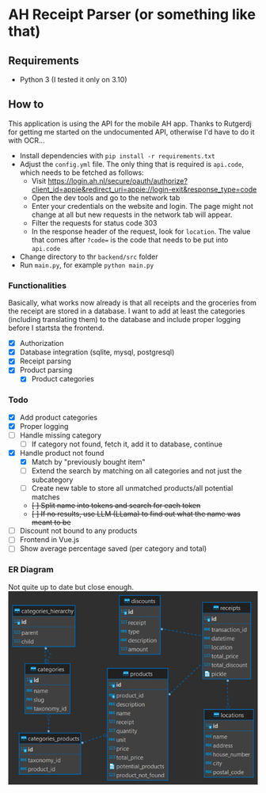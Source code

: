 # AH Receipt Parser (or something like that)

## Requirements

- Python 3 (I tested it only on 3.10)

## How to

This application is using the API for the mobile AH app. Thanks to Rutgerdj for getting me started on the undocumented API, otherwise I'd have to do it with OCR...

- Install dependencies with `pip install -r requirements.txt`
- Adjust the `config.yml` file. The only thing that is required is `api.code`, which needs to be fetched as follows:
  - Visit https://login.ah.nl/secure/oauth/authorize?client_id=appie&redirect_uri=appie://login-exit&response_type=code
  - Open the dev tools and go to the network tab
  - Enter your credentials on the website and login. The page might not change at all but new requests in the network tab will appear.
  - Filter the requests for status code 303
  - In the response header of the request, look for `location`. The value that comes after `?code=` is the code that needs to be put into `api.code`
- Change directory to thr `backend/src` folder
- Run `main.py`, for example `python main.py`

### Functionalities
Basically, what works now already is that all receipts and the groceries from the receipt are stored in a database. I want to add at least the categories (including translating them) to the database and include proper logging before I startsta the frontend.

- [x] Authorization
- [x] Database integration (sqlite, mysql, postgresql)
- [x] Receipt parsing
- [x] Product parsing
  - [x] Product categories

### Todo
- [x] Add product categories
- [x] Proper logging
- [ ] Handle missing category
  - [ ] If category not found, fetch it, add it to database, continue
- [x] Handle product not found
  - [x] Match by "previously bought item"
  - [ ] Extend the search by matching on all categories and not just the subcategory
  - [ ] Create new table to store all unmatched products/all potential matches
  - ~~[ ] Split name into tokens and search for each token~~
  - ~~[ ] If no results, use LLM (LLama) to find out what the name was meant to be~~
- [ ] Discount not bound to any products
- [ ] Frontend in Vue.js
- [ ] Show average percentage saved (per category and total)

### ER Diagram
Not quite up to date but close enough.
![ER Diagram](ER_diagram.png)
